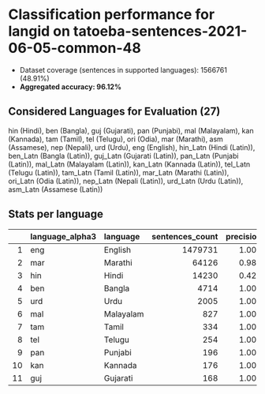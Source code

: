 # Classification performance for langid on tatoeba-sentences-2021-06-05-common-48

- Dataset coverage (sentences in supported languages): 1566761 (48.91%)
- **Aggregated accuracy: 96.12%**

<h2 id="supported-languages">Considered Languages for Evaluation (27)</h2>

hin (Hindi), ben (Bangla), guj (Gujarati), pan (Punjabi), mal (Malayalam), kan (Kannada), tam (Tamil), tel (Telugu), ori (Odia), mar (Marathi), asm (Assamese), nep (Nepali), urd (Urdu), eng (English), hin_Latn (Hindi (Latin)), ben_Latn (Bangla (Latin)), guj_Latn (Gujarati (Latin)), pan_Latn (Punjabi (Latin)), mal_Latn (Malayalam (Latin)), kan_Latn (Kannada (Latin)), tel_Latn (Telugu (Latin)), tam_Latn (Tamil (Latin)), mar_Latn (Marathi (Latin)), ori_Latn (Odia (Latin)), nep_Latn (Nepali (Latin)), urd_Latn (Urdu (Latin)), asm_Latn (Assamese (Latin))

<h2 id="metrics-per-language">Stats per language</h2>

|    | language_alpha3   | language   |   sentences_count |   precision |   recall |    f1 |      tp |    fp |      tn |    fn |
|---:|:------------------|:-----------|------------------:|------------:|---------:|------:|--------:|------:|--------:|------:|
|  1 | eng               | English    |           1479731 |       1.000 |    0.973 | 0.986 | 1439788 |     0 |   87030 | 39943 |
|  2 | mar               | Marathi    |             64126 |       0.988 |    0.700 | 0.815 |   44902 |   563 | 1502072 | 19224 |
|  3 | hin               | Hindi      |             14230 |       0.420 |    0.901 | 0.410 |   12825 | 17723 | 1534808 |  1405 |
|  4 | ben               | Bangla     |              4714 |       1.000 |    0.977 | 0.988 |    4605 |     0 | 1562047 |   109 |
|  5 | urd               | Urdu       |              2005 |       1.000 |    0.948 | 0.973 |    1901 |     0 | 1564756 |   104 |
|  6 | mal               | Malayalam  |               827 |       1.000 |    1.000 | 1.000 |     827 |     0 | 1565934 |     0 |
|  7 | tam               | Tamil      |               334 |       1.000 |    1.000 | 1.000 |     334 |     0 | 1566427 |     0 |
|  8 | tel               | Telugu     |               254 |       1.000 |    1.000 | 1.000 |     254 |     0 | 1566507 |     0 |
|  9 | pan               | Punjabi    |               196 |       1.000 |    1.000 | 1.000 |     196 |     0 | 1566565 |     0 |
| 10 | kan               | Kannada    |               176 |       1.000 |    1.000 | 1.000 |     176 |     0 | 1566585 |     0 |
| 11 | guj               | Gujarati   |               168 |       1.000 |    1.000 | 1.000 |     168 |     0 | 1566593 |     0 |